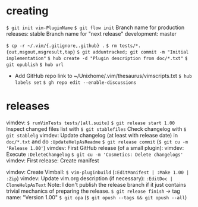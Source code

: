 # creating

`$ git init vim-PluginName`
`$ git flow init`
Branch name for production releases: stable
Branch name for "next release" development: master

`$ cp -r ~/.vim/{.gitignore,.github} .`
`$ rm tests/*.{out,msgout,msgresult,tap}`
`$ git adduntracked; git commit -m "Initial implementation"`
`$ hub create -d "Plugin description from doc/*.txt"`
`$ git opublish`
`$ hub url`
- Add GitHub repo link to ~/Unixhome/.vim/thesaurus/vimscripts.txt
`$ hub labels set`
`$ gh repo edit --enable-discussions`

# releases

vimdev: `$ runVimTests tests/[all.suite]`
`$ git release start 1.00`
Inspect changed files list with `$ git stablefiles`
Check changelog with `$ git stablelg`
vimdev: Update changelog (at least with release date) in `doc/*.txt` and do `:UpdateHelpAsReadme`
`$ git release commit` (`$ git cu -m 'Release 1.00'`)
vimdev: First GitHub release (of a small plugin):
vimdev: Execute `:DeleteChangelog`
`$ git cu -m 'Cosmetics: Delete changelogs'`
vimdev: First release: Create manifest

vimdev: Create Vimball: `$ vim-pluginbuild` (`:EditManifest | :Make 1.00 | :Zip`)
vimdev: Update vim.org description (if necessary): `:EditDoc | CloneHelpAsText`
Note: I don't publish the release branch if it just contains trivial mechanics of preparing the release.
`$ git release finish` -> tag name: "Version 1.00"
`$ git opa` (`$ git opush --tags && git opush --all`)
